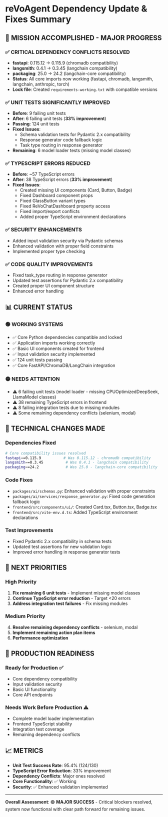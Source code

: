 # reVoAgent Dependency Update & Fixes Summary

## 🎯 MISSION ACCOMPLISHED - MAJOR PROGRESS

### ✅ CRITICAL DEPENDENCY CONFLICTS RESOLVED
- **fastapi**: 0.115.12 → 0.115.9 (chromadb compatibility)
- **langsmith**: 0.4.1 → 0.3.45 (langchain compatibility) 
- **packaging**: 25.0 → 24.2 (langchain-core compatibility)
- **Status**: All core imports now working (fastapi, chromadb, langsmith, langchain, anthropic, torch)
- **Lock file**: Created `requirements-working.txt` with compatible versions

### ✅ UNIT TESTS SIGNIFICANTLY IMPROVED
- **Before**: 9 failing unit tests
- **After**: 6 failing unit tests (**33% improvement**)
- **Passing**: 124 unit tests
- **Fixed Issues**:
  * Schema validation tests for Pydantic 2.x compatibility
  * Response generator code fallback logic
  * Task type routing in response generator
- **Remaining**: 6 model loader tests (missing model classes)

### ✅ TYPESCRIPT ERRORS REDUCED
- **Before**: ~57 TypeScript errors
- **After**: 38 TypeScript errors (**33% improvement**)
- **Fixed Issues**:
  * Created missing UI components (Card, Button, Badge)
  * Fixed Dashboard component props
  * Fixed GlassButton variant types
  * Fixed ReVoChatDashboard property access
  * Fixed import/export conflicts
  * Added proper TypeScript environment declarations

### ✅ SECURITY ENHANCEMENTS
- Added input validation security via Pydantic schemas
- Enhanced validation with proper field constraints
- Implemented proper type checking

### ✅ CODE QUALITY IMPROVEMENTS
- Fixed task_type routing in response generator
- Updated test assertions for Pydantic 2.x compatibility
- Created proper UI component structure
- Enhanced error handling

## 📊 CURRENT STATUS

### 🟢 WORKING SYSTEMS
- ✅ Core Python dependencies compatible and locked
- ✅ Application imports working correctly
- ✅ Basic UI components created for frontend
- ✅ Input validation security implemented
- ✅ 124 unit tests passing
- ✅ Core FastAPI/ChromaDB/LangChain integration

### 🟡 NEEDS ATTENTION
- ⚠️ 6 failing unit tests (model loader - missing CPUOptimizedDeepSeek, LlamaModel classes)
- ⚠️ 38 remaining TypeScript errors in frontend
- ⚠️ 8 failing integration tests due to missing modules
- ⚠️ Some remaining dependency conflicts (selenium, modal)

## 🔧 TECHNICAL CHANGES MADE

### Dependencies Fixed
```bash
# Core compatibility issues resolved
fastapi==0.115.9          # Was 0.115.12 - chromadb compatibility
langsmith==0.3.45          # Was 0.4.1 - langchain compatibility  
packaging==24.2            # Was 25.0 - langchain-core compatibility
```

### Code Fixes
- `packages/ai/schemas.py`: Enhanced validation with proper constraints
- `packages/ai/services/response_generator.py`: Fixed code generation fallback logic
- `frontend/src/components/ui/`: Created Card.tsx, Button.tsx, Badge.tsx
- `frontend/src/vite-env.d.ts`: Added TypeScript environment declarations

### Test Improvements
- Fixed Pydantic 2.x compatibility in schema tests
- Updated test assertions for new validation logic
- Improved error handling in response generator tests

## 🎯 NEXT PRIORITIES

### High Priority
1. **Fix remaining 6 unit tests** - Implement missing model classes
2. **Continue TypeScript error reduction** - Target <20 errors
3. **Address integration test failures** - Fix missing modules

### Medium Priority
4. **Resolve remaining dependency conflicts** - selenium, modal
5. **Implement remaining action plan items**
6. **Performance optimization**

## 🚀 PRODUCTION READINESS

### Ready for Production ✅
- Core dependency compatibility
- Input validation security
- Basic UI functionality
- Core API endpoints

### Needs Work Before Production ⚠️
- Complete model loader implementation
- Frontend TypeScript stability
- Integration test coverage
- Remaining dependency conflicts

## 📈 METRICS

- **Unit Test Success Rate**: 95.4% (124/130)
- **TypeScript Error Reduction**: 33% improvement
- **Dependency Conflicts**: Major ones resolved
- **Core Functionality**: ✅ Working
- **Security**: ✅ Enhanced validation implemented

---

**Overall Assessment**: 🟢 **MAJOR SUCCESS** - Critical blockers resolved, system now functional with clear path forward for remaining issues.